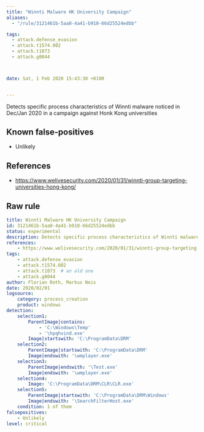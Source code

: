 ```yaml
---
title: "Winnti Malware HK University Campaign"
aliases:
  - "/rule/3121461b-5aa0-4a41-b910-66d25524edbb"

tags:
  - attack.defense_evasion
  - attack.t1574.002
  - attack.t1073
  - attack.g0044



date: Sat, 1 Feb 2020 15:43:30 +0100


---
```


Detects specific process characteristics of Winnti malware noticed in Dec/Jan 2020 in a campaign against Honk Kong universities

<!--more-->


## Known false-positives

* Unlikely



## References

* https://www.welivesecurity.com/2020/01/31/winnti-group-targeting-universities-hong-kong/


## Raw rule
```yaml
title: Winnti Malware HK University Campaign
id: 3121461b-5aa0-4a41-b910-66d25524edbb
status: experimental
description: Detects specific process characteristics of Winnti malware noticed in Dec/Jan 2020 in a campaign against Honk Kong universities
references:
    - https://www.welivesecurity.com/2020/01/31/winnti-group-targeting-universities-hong-kong/
tags:
    - attack.defense_evasion
    - attack.t1574.002
    - attack.t1073  # an old one
    - attack.g0044
author: Florian Roth, Markus Neis
date: 2020/02/01
logsource:
    category: process_creation
    product: windows
detection:
    selection1:
        ParentImage|contains:
            - 'C:\Windows\Temp'
            - '\hpqhvind.exe'
        Image|startswith: 'C:\ProgramData\DRM'
    selection2:
        ParentImage|startswith: 'C:\ProgramData\DRM'
        Image|endswith: '\wmplayer.exe'
    selection3:
        ParentImage|endswith: '\Test.exe'
        Image|endswith: '\wmplayer.exe'
    selection4:
        Image: 'C:\ProgramData\DRM\CLR\CLR.exe'
    selection5:
        ParentImage|startswith: 'C:\ProgramData\DRM\Windows'
        Image|endswith: '\SearchFilterHost.exe'
    condition: 1 of them
falsepositives:
    - Unlikely
level: critical

```
